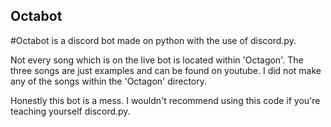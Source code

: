 ## Octabot
#Octabot is a discord bot made on python with the use of discord.py.

Not every song which is on the live bot is located within 'Octagon'. The three songs are just examples and can be found on youtube. I did not make any of the songs within the 'Octagon' directory.

Honestly this bot is a mess. I wouldn't recommend using this code if you're teaching yourself discord.py.
